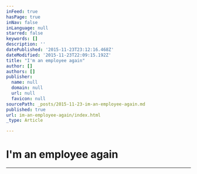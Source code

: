 ```yaml
---
inFeed: true
hasPage: true
inNav: false
inLanguage: null
starred: false
keywords: []
description: ''
datePublished: '2015-11-23T23:12:16.468Z'
dateModified: '2015-11-23T22:09:15.192Z'
title: "I'm an employee again"
author: []
authors: []
publisher:
  name: null
  domain: null
  url: null
  favicon: null
sourcePath: _posts/2015-11-23-im-an-employee-again.md
published: true
url: im-an-employee-again/index.html
_type: Article

---
```

# **I'm an employee again**

****